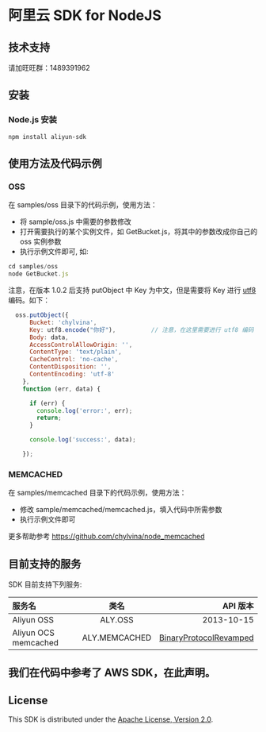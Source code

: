 # 阿里云 SDK for NodeJS

## 技术支持
请加旺旺群：1489391962

## 安装

### Node.js 安装

```sh
npm install aliyun-sdk
```

## 使用方法及代码示例

### OSS
在 samples/oss 目录下的代码示例，使用方法：
 - 将 sample/oss.js 中需要的参数修改
 - 打开需要执行的某个实例文件，如 GetBucket.js，将其中的参数改成你自己的 oss 实例参数
 - 执行示例文件即可, 如:

 ```javascript
 cd samples/oss
 node GetBucket.js
 ```

注意，在版本 1.0.2 后支持 putObject 中 Key 为中文，但是需要将 Key 进行 [utf8](https://github.com/mathiasbynens/utf8.js.git) 编码。如下：

 ```javascript
   oss.putObject({
       Bucket: 'chylvina',
       Key: utf8.encode("你好"),          // 注意，在这里需要进行 utf8 编码
       Body: data,
       AccessControlAllowOrigin: '',
       ContentType: 'text/plain',
       CacheControl: 'no-cache',
       ContentDisposition: '',
       ContentEncoding: 'utf-8'
     },
     function (err, data) {

       if (err) {
         console.log('error:', err);
         return;
       }

       console.log('success:', data);

     });
 ```

### MEMCACHED
在 samples/memcached 目录下的代码示例，使用方法：
 - 修改 sample/memcached/memcached.js，填入代码中所需参数
 - 执行示例文件即可

更多帮助参考 https://github.com/chylvina/node_memcached

## 目前支持的服务

SDK 目前支持下列服务:

| 服务名  | 类名  | API 版本 |
| :------------ |:---------------:| -----:|
| Aliyun OSS      | ALY.OSS | 2013-10-15 |
| Aliyun OCS memcached      | ALY.MEMCACHED        |   [BinaryProtocolRevamped](https://code.google.com/p/memcached/wiki/BinaryProtocolRevamped) |

## 我们在代码中参考了 AWS SDK，在此声明。

## License

This SDK is distributed under the
[Apache License, Version 2.0](http://www.apache.org/licenses/LICENSE-2.0).
